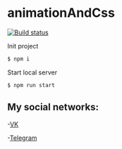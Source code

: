 # animationAndCss

[![Build status](https://ci.appveyor.com/api/projects/status/59qldlv5eajqykmf?svg=true)](https://ci.appveyor.com/project/Kiraradi/animationandcss)

Init project 
```bash
$ npm i
```
Start local server
```bash
$ npm run start
```
## My social networks:
-[VK](https://vk.com/thedomino2)

-[Telegram](https://t.me/Kiraradi)